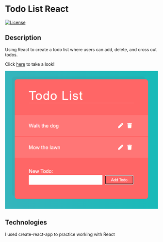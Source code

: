 # Todo List React
[![License](https://img.shields.io/badge/license-The%20MIT%20License-success.svg)](https://shields.io/)

## Description
Using React to create a todo list where users can add, delete, and cross out todos.      

Click [here](https://cwedwards9.github.io/todo-list-react/) to take a look!
      
![Todo List Example](/public/todo-list-example.png)

## Technologies
I used create-react-app to practice working with React